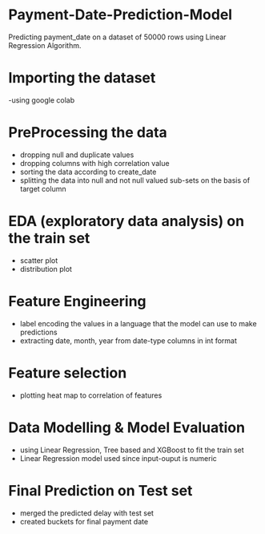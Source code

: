 # Payment-Date-Prediction-Model

Predicting payment_date on a dataset of 50000 rows using Linear Regression Algorithm.

# Importing the dataset
-using google colab

# PreProcessing the data
- dropping null and duplicate values
- dropping columns with high correlation value
- sorting the data according to create_date
- splitting the data into null and not null valued sub-sets on the basis of target column

# EDA (exploratory data analysis) on the train set
- scatter plot
- distribution plot

# Feature Engineering
- label encoding the values in a language that the model can use  to make predictions
- extracting date, month, year from date-type columns in int format

# Feature selection
- plotting heat map to correlation of features

# Data Modelling & Model Evaluation
- using Linear Regression, Tree based and XGBoost to fit the train set
- Linear Regression model used since input-ouput is numeric

# Final Prediction on Test set
- merged the predicted delay with test set
- created buckets for final payment date
